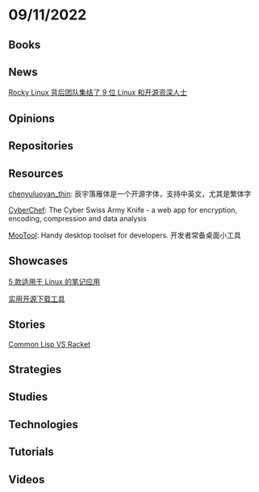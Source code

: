 # 09/11/2022

## Books

## News
[Rocky Linux 背后团队集结了 9 位 Linux 和开源资深人士](https://www.oschina.net/news/209216/linux-open-source-veterans-ciq-leadership-team)

## Opinions

## Repositories

## Resources
[chenyuluoyan_thin](https://gitee.com/mirrors/chenyuluoyan_thin): 辰宇落雁体是一个开源字体，支持中英文，尤其是繁体字

[CyberChef](https://github.com/gchq/CyberChef): The Cyber Swiss Army Knife - a web app for encryption, encoding, compression and data analysis

[MooTool](https://gitee.com/zhoubochina/MooTool): Handy desktop toolset for developers. 开发者常备桌面小工具

## Showcases
[5 款适用于 Linux 的笔记应用](https://linux.cn/article-14990-1.html)

[实用开源下载工具](https://www.oschina.net/project/awesome?columnId=24)

## Stories
[Common Lisp VS Racket](https://gist.github.com/vindarel/c1ef5e043773921e3b11d8f4fe1ca7ac)

## Strategies

## Studies

## Technologies

## Tutorials

## Videos
